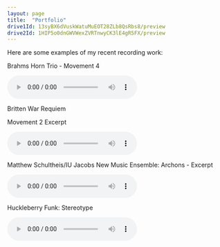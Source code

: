 ```yaml
---
layout: page
title:  "Portfolio"
drive1Id: 13syBX6dVuskWatuMuEOT28ZLb8QsRbs8/preview
drive2Id: 1HIP5o0dnGWVWexZVRTnwyCK3lE4gR5FX/preview
---
```


Here are some examples of my recent recording work:

Brahms Horn Trio - Movement 4

<audio class="audio" controls preload>
<source src="//stefanwiebe.com/brahmshorn.mp3"></source>
<source src="//stefanwiebe.com/brahmshorn.ogg"></source>
</audio>


Britten War Requiem

Movement 2 Excerpt

<audio class="audio" controls preload>
<source src="//stefanwiebe.com/britten2.mp3"></source>
<source src="//stefanwiebe.com/britten2.ogg"></source>
</audio>


Matthew Schultheis/IU Jacobs New Music Ensemble: Archons - Excerpt

<audio class="audio" controls preload>
<source src="//stefanwiebe.com/archons.mp3"></source>
<source src="//stefanwiebe.com/archons.ogg"></source>
</audio>


Huckleberry Funk: Stereotype

<audio class="audio" controls preload>
<source src="//stefanwiebe.com/Stereotype.mp3"></source>
<source src="//stefanwiebe.com/Stereotype.ogg"></source>
</audio>

